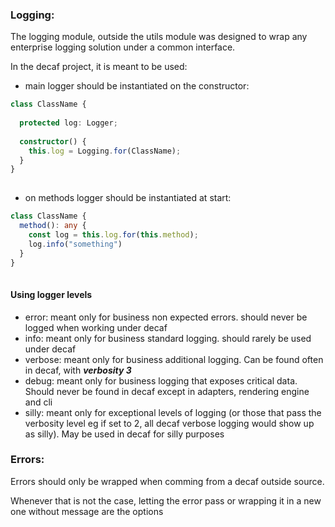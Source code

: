 ### Logging:

The logging module, outside the utils module was designed to wrap any enterprise logging solution under a common interface.

In the decaf project, it is meant to be used:

 - main logger should be instantiated on the constructor:
```typescript
class ClassName {
  
  protected log: Logger;
  
  constructor() {
    this.log = Logging.for(ClassName);
  }
}
 
```


 - on methods logger should be instantiated at start:
```typescript
class ClassName {
  method(): any {
    const log = this.log.for(this.method);
    log.info("something")
  }
}
 
```

#### Using logger levels

 - error: meant only for business non expected errors. should never be logged when working under decaf
 - info: meant only for business standard logging. should rarely be used under decaf
 - verbose: meant only for business additional logging. Can be found often in decaf, with ***verbosity 3***
 - debug: meant only for business logging that exposes critical data. Should never be found in decaf except in adapters, rendering engine and cli
 - silly: meant only for exceptional levels of logging (or those that pass the verbosity level eg if set to 2, all decaf verbose logging would show up as silly). May be used in decaf for silly purposes


### Errors:

Errors should only be wrapped when comming from a decaf outside source.

Whenever that is not the case, letting the error pass or wrapping it in a new one without message are the options

